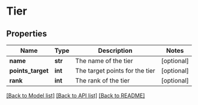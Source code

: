 # Tier

## Properties
Name | Type | Description | Notes
------------ | ------------- | ------------- | -------------
**name** | **str** | The name of the tier | [optional] 
**points_target** | **int** | The target points for the tier | [optional] 
**rank** | **int** | The rank of the tier | [optional] 

[[Back to Model list]](../README.md#documentation-for-models) [[Back to API list]](../README.md#documentation-for-api-endpoints) [[Back to README]](../README.md)


